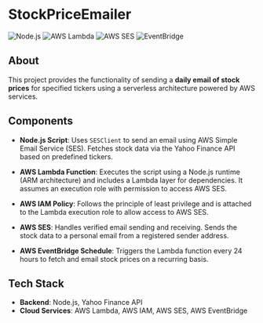 # StockPriceEmailer

![Node.js](https://img.shields.io/badge/Node.js-339933?logo=node.js&logoColor=white&style=for-the-badge)
![AWS Lambda](https://img.shields.io/badge/AWS%20Lambda-FF9900?logo=amazon-aws&logoColor=white&style=for-the-badge)
![AWS SES](https://img.shields.io/badge/AWS%20SES-005EB8?logo=amazon-aws&logoColor=white&style=for-the-badge)
![EventBridge](https://img.shields.io/badge/AWS%20EventBridge-0073E6?logo=amazon-aws&logoColor=white&style=for-the-badge)

## About

This project provides the functionality of sending a **daily email of stock prices** for specified tickers using a serverless architecture powered by AWS services.

## Components

- **Node.js Script**: Uses `SESClient` to send an email using AWS Simple Email Service (SES). Fetches stock data via the Yahoo Finance API based on predefined tickers.

- **AWS Lambda Function**: Executes the script using a Node.js runtime (ARM architecture) and includes a Lambda layer for dependencies. It assumes an execution role with permission to access AWS SES.

- **AWS IAM Policy**: Follows the principle of least privilege and is attached to the Lambda execution role to allow access to AWS SES.

- **AWS SES**: Handles verified email sending and receiving. Sends the stock data to a personal email from a registered sender address.

- **AWS EventBridge Schedule**: Triggers the Lambda function every 24 hours to fetch and email stock prices on a recurring basis.

## Tech Stack

- **Backend**: Node.js, Yahoo Finance API  
- **Cloud Services**: AWS Lambda, AWS IAM, AWS SES, AWS EventBridge
